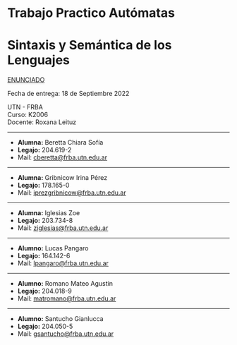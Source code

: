 # Trabajo Practico Autómatas
# Sintaxis y Semántica de los Lenguajes
[ENUNCIADO](https://github.com/lpangaro/TP_Automatas/blob/main/Enunciado.md) 


Fecha de entrega: 18 de Septiembre 2022 

UTN - FRBA  
Curso: K2006   
Docente: Roxana Leituz

---
- **Alumna:** Beretta Chiara Sofía
- **Legajo:** 204.619-2
- Mail: cberetta@frba.utn.edu.ar
---
- **Alumna:** Gribnicow Irina Pérez 
- **Legajo:** 178.165-0
- Mail: iprezgribnicow@frba.utn.edu.ar
---
- **Alumna:** Iglesias Zoe
- **Legajo:** 203.734-8
- Mail: ziglesias@frba.utn.edu.ar
---
- **Alumno:** Lucas Pangaro
- **Legajo:** 164.142-6
- Mail: lpangaro@frba.utn.edu.ar
---
- **Alumno:** Romano Mateo Agustín
- **Legajo:** 204.018-9
- Mail: matromano@frba.utn.edu.ar
---
- **Alumno:** Santucho Gianlucca
- **Legajo:** 204.050-5
- Mail: gsantucho@frba.utn.edu.ar
